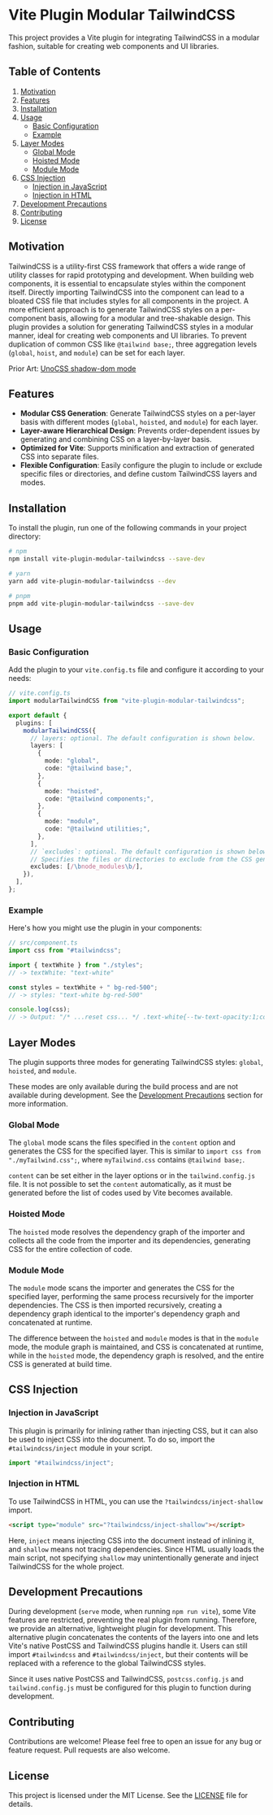 # Vite Plugin Modular TailwindCSS

This project provides a Vite plugin for integrating TailwindCSS in a modular fashion, suitable for creating web components and UI libraries.

## Table of Contents

1. [Motivation](#motivation)
2. [Features](#features)
3. [Installation](#installation)
4. [Usage](#usage)
   - [Basic Configuration](#basic-configuration)
   - [Example](#example)
5. [Layer Modes](#layer-modes)
   - [Global Mode](#global-mode)
   - [Hoisted Mode](#hoisted-mode)
   - [Module Mode](#module-mode)
6. [CSS Injection](#css-injection)
   - [Injection in JavaScript](#injection-in-javascript)
   - [Injection in HTML](#injection-in-html)
7. [Development Precautions](#development-precautions)
8. [Contributing](#contributing)
9. [License](#license)

## Motivation

TailwindCSS is a utility-first CSS framework that offers a wide range of utility classes for rapid prototyping and development.
When building web components, it is essential to encapsulate styles within the component itself.
Directly importing TailwindCSS into the component can lead to a bloated CSS file that includes styles for all components in the project.
A more efficient approach is to generate TailwindCSS styles on a per-component basis, allowing for a modular and tree-shakable design.
This plugin provides a solution for generating TailwindCSS styles in a modular manner, ideal for creating web components and UI libraries.
To prevent duplication of common CSS like `@tailwind base;`, three aggregation levels (`global`, `hoist`, and `module`) can be set for each layer.

Prior Art: [UnoCSS shadow-dom mode](https://unocss.dev/integrations/vite#shadow-dom)

## Features

- **Modular CSS Generation**: Generate TailwindCSS styles on a per-layer basis with different modes (`global`, `hoisted`, and `module`) for each layer.
- **Layer-aware Hierarchical Design**: Prevents order-dependent issues by generating and combining CSS on a layer-by-layer basis.
- **Optimized for Vite**: Supports minification and extraction of generated CSS into separate files.
- **Flexible Configuration**: Easily configure the plugin to include or exclude specific files or directories, and define custom TailwindCSS layers and modes.

## Installation

To install the plugin, run one of the following commands in your project directory:

```sh
# npm
npm install vite-plugin-modular-tailwindcss --save-dev

# yarn
yarn add vite-plugin-modular-tailwindcss --dev

# pnpm
pnpm add vite-plugin-modular-tailwindcss --save-dev
```

## Usage

### Basic Configuration

Add the plugin to your `vite.config.ts` file and configure it according to your needs:

```ts
// vite.config.ts
import modularTailwindCSS from "vite-plugin-modular-tailwindcss";

export default {
  plugins: [
    modularTailwindCSS({
      // layers: optional. The default configuration is shown below.
      layers: [
        {
          mode: "global",
          code: "@tailwind base;",
        },
        {
          mode: "hoisted",
          code: "@tailwind components;",
        },
        {
          mode: "module",
          code: "@tailwind utilities;",
        },
      ],
      // `excludes`: optional. The default configuration is shown below.
      // Specifies the files or directories to exclude from the CSS generation.
      excludes: [/\bnode_modules\b/],
    }),
  ],
};
```

### Example

Here's how you might use the plugin in your components:

```ts
// src/component.ts
import css from "#tailwindcss";

import { textWhite } from "./styles";
// -> textWhite: "text-white"

const styles = textWhite + " bg-red-500";
// -> styles: "text-white bg-red-500"

console.log(css);
// -> Output: "/* ...reset css... */ .text-white{--tw-text-opacity:1;color:#fff}.bg-red-500{background-color:#dc2626}"
```

## Layer Modes

The plugin supports three modes for generating TailwindCSS styles: `global`, `hoisted`, and `module`.

These modes are only available during the build process and are not available during development.
See the [Development Precautions](#development-precautions) section for more information.

### Global Mode

The `global` mode scans the files specified in the `content` option and generates the CSS for the specified layer.
This is similar to `import css from "./myTailwind.css";`, where `myTailwind.css` contains `@tailwind base;`.

`content` can be set either in the layer options or in the `tailwind.config.js` file.
It is not possible to set the `content` automatically, as it must be generated before the list of codes used by Vite becomes available.

### Hoisted Mode

The `hoisted` mode resolves the dependency graph of the importer and collects all the code from the importer and its dependencies, generating CSS for the entire collection of code.

### Module Mode

The `module` mode scans the importer and generates the CSS for the specified layer, performing the same process recursively for the importer dependencies.
The CSS is then imported recursively, creating a dependency graph identical to the importer's dependency graph and concatenated at runtime.

The difference between the `hoisted` and `module` modes is that in the `module` mode, the module graph is maintained, and CSS is concatenated at runtime, while in the `hoisted` mode, the dependency graph is resolved, and the entire CSS is generated at build time.

## CSS Injection

### Injection in JavaScript

This plugin is primarily for inlining rather than injecting CSS, but it can also be used to inject CSS into the document.
To do so, import the `#tailwindcss/inject` module in your script.

```ts
import "#tailwindcss/inject";
```

### Injection in HTML

To use TailwindCSS in HTML, you can use the `?tailwindcss/inject-shallow` import.

```html
<script type="module" src="?tailwindcss/inject-shallow"></script>
```

Here, `inject` means injecting CSS into the document instead of inlining it, and `shallow` means not tracing dependencies.
Since HTML usually loads the main script, not specifying `shallow` may unintentionally generate and inject TailwindCSS for the whole project.

## Development Precautions

During development (`serve` mode, when running `npm run vite`), some Vite features are restricted, preventing the real plugin from running.
Therefore, we provide an alternative, lightweight plugin for development.
This alternative plugin concatenates the contents of the layers into one and lets Vite's native PostCSS and TailwindCSS plugins handle it.
Users can still import `#tailwindcss` and `#tailwindcss/inject`, but their contents will be replaced with a reference to the global TailwindCSS styles.

Since it uses native PostCSS and TailwindCSS, `postcss.config.js` and `tailwind.config.js` must be configured for this plugin to function during development.

## Contributing

Contributions are welcome!
Please feel free to open an issue for any bug or feature request.
Pull requests are also welcome.

## License

This project is licensed under the MIT License.
See the [LICENSE](LICENSE) file for details.
